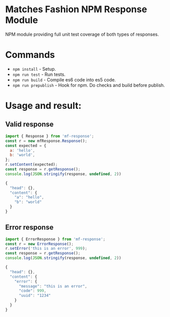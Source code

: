 # Matches Fashion NPM Response Module
NPM module providing full unit test coverage of both types of responses.

# Commands
- `npm install` - Setup.
- `npm run test` - Run tests.
- `npm run build` - Compile es6 code into es5 code.
- `npm run prepublish` - Hook for npm. Do checks and build before publish.

# Usage and result:
## Valid response
``` javascript
import { Response } from 'mf-response';   
const r = new mfResponse.Response();
const expected = {
  a: 'hello',
  b: 'world',
};
r.setContent(expected);
const response = r.getResponse();
console.log(JSON.stringify(response, undefined, 2))

{
  "head": {},
  "content": {
    "a": "hello",
    "b": "world"
  }
}
```

## Error response
``` javascript
import { ErrorResponse } from 'mf-response';
const r = new ErrorResponse();
r.setError('this is an error', 999);
const response = r.getResponse();
console.log(JSON.stringify(response, undefined, 2))

{
  "head": {},
  "content": {
    "error": {
      "message": "this is an error",
      "code": 999,
      "uuid": "1234"
    }
  }
}
```
